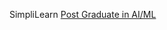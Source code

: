 SimpliLearn
[Post Graduate in AI/ML](https://www.simplilearn.com/pgp-ai-machine-learning-certification-training-course)
